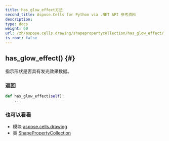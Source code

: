 ```yaml
---
title: has_glow_effect方法
second_title: Aspose.Cells for Python via .NET API 参考资料
description:
type: docs
weight: 60
url: /zh/aspose.cells.drawing/shapepropertycollection/has_glow_effect/
is_root: false
---
```

##  has_glow_effect() {#}
指示形状是否具有发光效果数据。


### 返回




```python
def has_glow_effect(self):
    ...
```





### 也可以看看
* 模块 [aspose.cells.drawing](../../)
* 类 [ShapePropertyCollection](/cells/python-net/zh/aspose.cells.drawing/shapepropertycollection)
